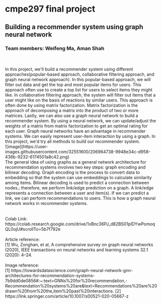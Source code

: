 # cmpe297 final project
## Building a recommender system using graph neural network
### Team members:  Weifeng Ma,  Aman Shah
</br>
</br>
In this project, we'll build a recommender system using different approaches(popular-based approach, collaborative filtering approach, and graph neural network approach). In this popular-based approach, we will filter out data and get the top and most popular items for users. This approach often use to create a top list for users to select items they might like. In collaborative filtering approach, the system will filter out items that a user might like on the basis of reactions by similar users. This approach is often done by using matrix factorization. Matrix factorization is the approach of decomposing a matrix into the product of two or more matrices. Lastly, we can also use a graph neural network to build a recommender system. By using a neural network, we can update/adjust the weights of a matrix from matrix factorization to get an optimal rating for each user. Graph neural networks have an advantage in recommender systems. We can easily represent user-item interaction by using a graph. In this project, we'd try all methods to build our recommender system.  </br>
![image](https://user-images.githubusercontent.com/32551600/206964738-9948e34c-d958-436b-9232-6174501a8c42.png)
</br>
The general idea of using graphs as a general network architecture for recommendation systems involves two key steps: graph encoding and bilinear decoding. Graph encoding is the process to convert data to embedding so that the system can use embeddings to calculate similarity among items. Bilinear decoding is used to predict a connection between nodes.; therefore, we perform link/edge prediction on a graph. A link/edge represents a connection between a user and item(s). If we can predict a link, we can perform recommendations to users. This is how a graph neural network works in recommender systems. </br>
</br>
</br>
Colab Link: https://colab.research.google.com/drive/1xBnc36PJ_d82BS01plDYwPomoqQL0ojU#scrollTo=5b7f792e </br>
</br>
Article reference: </br>
[1] Wu, Zonghan, et al, A comprehensive survey on graph neural networks (2020), IEEE transactions on neural networks and learning systems 32.1 (2020): 4–24. </br>
</br>
Image reference: </br>
[1] https://towardsdatascience.com/graph-neural-network-gnn-architectures-for-recommendation-systems-7b9dd0de0856#:~:text=GNNs%20for%20recommendation,-Recommendation%20systems%20are&text=Recommendations%20are%20drawn%20from%20the,item%20past%20interactions.
[2] https://link.springer.com/article/10.1007/s00521-020-05667-z 
